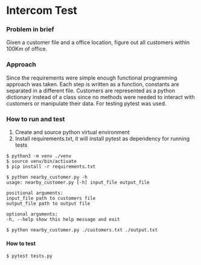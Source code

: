 # Intercom Test

### Problem in brief
Given a customer file and a office location, figure out all customers within 100Km of office.

### Approach
Since the requirements were simple enough functional programming approach was taken. 
Each step is written as a function, constants are separated in a different file.
Customers are represented as a python dictionary instead of a class since no methods were needed to interact with customers or manipulate their data.
For testing pytest was used.


### How to run and test
1. Create and source python virtual environment
2. Install requirements.txt, it will install pytest as dependency for running tests

~~~
$ python3 -m venv ./venv
$ source venv/bin/activate
$ pip install -r requirements.txt

$ python nearby_customer.py -h  
usage: nearby_customer.py [-h] input_file output_file  
  
positional arguments:  
input_file path to customers file  
output_file path to output file  
  
optional arguments:  
-h, --help show this help message and exit

$ python nearby_customer.py ./customers.txt ./output.txt
~~~

#### How to test

~~~
$ pytest tests.py
~~~
